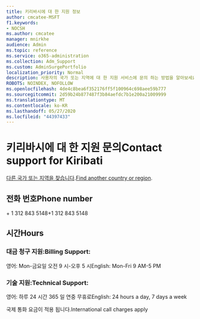 ```yaml
---
title: 키리바시에 대 한 지원 정보
author: cmcatee-MSFT
f1.keywords:
- NOCSH
ms.author: cmcatee
manager: mnirkhe
audience: Admin
ms.topic: reference
ms.service: o365-administration
ms.collection: Adm_Support
ms.custom: AdminSurgePortfolio
localization_priority: Normal
description: 사용자의 국가 또는 지역에 대 한 지원 서비스에 문의 하는 방법을 알아보세요.
ROBOTS: NOINDEX, NOFOLLOW
ms.openlocfilehash: 4de4c8bea6f352176ff5f100964c698aee59b777
ms.sourcegitcommit: 2d59b24b877487f3b84aefdc7b1e200a21009999
ms.translationtype: MT
ms.contentlocale: ko-KR
ms.lasthandoff: 05/27/2020
ms.locfileid: "44397433"
---
```

# <a name="contact-support-for-kiribati"></a><span data-ttu-id="3a460-103">키리바시에 대 한 지원 문의</span><span class="sxs-lookup"><span data-stu-id="3a460-103">Contact support for Kiribati</span></span>

<span data-ttu-id="3a460-104">[다른 국가 또는 지역을 찾습니다](../contact-support-for-business-products.md).</span><span class="sxs-lookup"><span data-stu-id="3a460-104">[Find another country or region](../contact-support-for-business-products.md).</span></span>

## <a name="phone-number"></a><span data-ttu-id="3a460-105">전화 번호</span><span class="sxs-lookup"><span data-stu-id="3a460-105">Phone number</span></span>
<span data-ttu-id="3a460-106">+ 1 312 843 5148</span><span class="sxs-lookup"><span data-stu-id="3a460-106">+1 312 843 5148</span></span>

## <a name="hours"></a><span data-ttu-id="3a460-107">시간</span><span class="sxs-lookup"><span data-stu-id="3a460-107">Hours</span></span>
### <a name="billing-support"></a><span data-ttu-id="3a460-108">대금 청구 지원:</span><span class="sxs-lookup"><span data-stu-id="3a460-108">Billing Support:</span></span>

<span data-ttu-id="3a460-109">영어: Mon-금요일 오전 9 시-오후 5 시</span><span class="sxs-lookup"><span data-stu-id="3a460-109">English: Mon-Fri 9 AM-5 PM</span></span>

### <a name="technical-support"></a><span data-ttu-id="3a460-110">기술 지원:</span><span class="sxs-lookup"><span data-stu-id="3a460-110">Technical Support:</span></span>

<span data-ttu-id="3a460-111">영어: 하루 24 시간 365 일 연중 무휴로</span><span class="sxs-lookup"><span data-stu-id="3a460-111">English: 24 hours a day, 7 days a week</span></span>

<span data-ttu-id="3a460-112">국제 통화 요금이 적용 됩니다.</span><span class="sxs-lookup"><span data-stu-id="3a460-112">International call charges apply</span></span>
